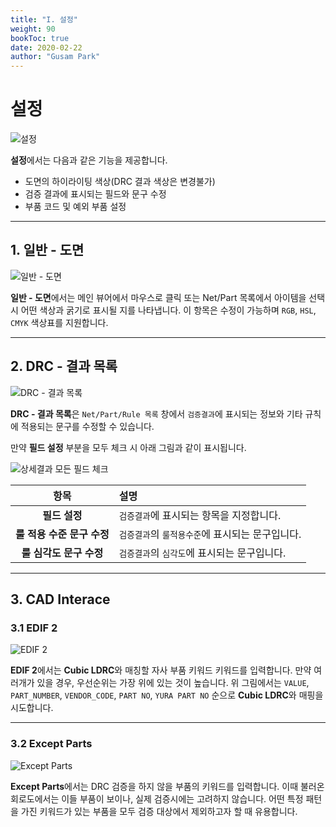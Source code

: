 ```yaml
---
title: "I. 설정"
weight: 90
bookToc: true
date: 2020-02-22
author: "Gusam Park"
---
```


# 설정

![설정](/ldrc/13.png)

**설정**에서는 다음과 같은 기능을 제공합니다.

* 도면의 하이라이팅 색상(DRC 결과 색상은 변경불가)
* 검증 결과에 표시되는 필드와 문구 수정
* 부품 코드 및 예외 부품 설정

---

## 1. 일반 - 도면

![일반 - 도면](/ldrc/43.png)

**일반 - 도면**에서는 메인 뷰어에서 마우스로 클릭 또는 Net/Part 목록에서 아이템을 선택 시 어떤 색상과 굵기로 표시될 지를 나타냅니다. 이 항목은 수정이 가능하며 `RGB`, `HSL`, `CMYK` 색상표를 지원합니다.

---

## 2. DRC - 결과 목록

![DRC - 결과 목록](/ldrc/44.png)

**DRC - 결과 목록**은 `Net/Part/Rule 목록` 창에서 `검증결과`에 표시되는 정보와 기타 규칙에 적용되는 문구를 수정할 수 있습니다.

만약 **필드 설정** 부분을 모두 체크 시 아래 그림과 같이 표시됩니다.

![상세결과 모든 필드 체크](/ldrc/47.png)

|항목|설명|
|:-:|:-|
|**필드 설정**|`검증결과`에 표시되는 항목을 지정합니다.|
|**룰 적용 수준 문구 수정**|`검증결과`의 `룰적용수준`에 표시되는 문구입니다.|
|**룰 심각도 문구 수정**|`검증결과`의 `심각도`에 표시되는 문구입니다.|

---

## 3. CAD Interace
### 3.1 EDIF 2

![EDIF 2](/ldrc/45.png)

**EDIF 2**에서는 **Cubic LDRC**와 매칭할 자사 부품 키워드 키워드를 입력합니다. 만약 여러개가 있을 경우, 우선순위는 가장 위에 있는 것이 높습니다. 위 그림에서는 `VALUE`, `PART_NUMBER`, `VENDOR_CODE`, `PART NO`, `YURA PART NO` 순으로 **Cubic LDRC**와 매핑을 시도합니다.

---

### 3.2 Except Parts

![Except Parts](/ldrc/46.png)

**Except Parts**에서는 DRC 검증을 하지 않을 부품의 키워드를 입력합니다. 이때 불러온 회로도에서는 이들 부품이 보이나, 실제 검증시에는 고려하지 않습니다. 어떤 특정 패턴을 가진 키워드가 있는 부품을 모두 검증 대상에서 제외하고자 할 때 유용합니다.